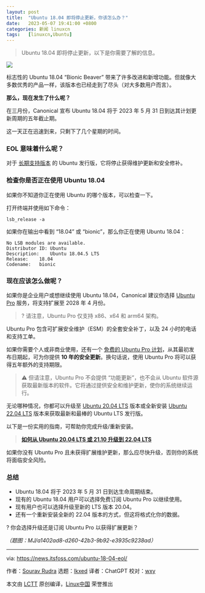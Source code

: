 ```yaml
---
layout: post
title:	"Ubuntu 18.04 即将停止更新，你该怎么办？"
date:	2023-05-07 19:41:00 +0800 
categories:	新闻 linuxcn 
tags:	[linuxcn,Ubuntu]
---
```




> 
> Ubuntu 18.04 即将停止更新，以下是你需要了解的信息。
> 
> 
> 


![](/Asserts/Images//attachment/album/202305/07/194125bvi19tvktvkvlbe5.png)


标志性的 Ubuntu 18.04 “Bionic Beaver” 带来了许多改进和新增功能。但就像大多数优秀的产品一样，该版本也已经走到了尽头（对大多数用户而言）。


**那么，现在发生了什么呢？**


在三月份，Canonical 宣布 Ubuntu 18.04 将于 2023 年 5 月 31 日到达其计划更新周期的五年截止期。


这一天正在迅速到来，只剩下了几个星期的时间。


### EOL 意味着什么呢？


对于 [长期支持版本](https://itsfoss.com/long-term-support-lts/) 的 Ubuntu 发行版，它将停止获得维护更新和安全修补。


### 检查你是否正在使用 Ubuntu 18.04


如果你不知道你正在使用 Ubuntu 的哪个版本，可以检查一下。


打开终端并使用如下命令：



```
lsb_release -a

```

如果你在输出中看到 “18.04” 或 “bionic”，那么你正在使用 Ubuntu 18.04：



```
No LSB modules are available.
Distributor ID:	Ubuntu
Description:	Ubuntu 18.04.5 LTS
Release:	18.04
Codename:	bionic

```

### 现在应该怎么做呢？


如果你是企业用户或想继续使用 Ubuntu 18.04，Canonical 建议你选择 [Ubuntu Pro](https://ubuntu.com/pro) 服务，将支持扩展至 2028 年 4 月份。



> 
> ? 请注意，Ubuntu Pro 仅支持 x86、x64 和 arm64 架构。
> 
> 
> 


Ubuntu Pro 包含可扩展安全维护（ESM）的全套安全补丁，以及 24 小时的电话和支持工单。


如果你需要个人或非商业使用，还有一个 [免费的 Ubuntu Pro 计划](https://news.itsfoss.com/ubuntu-pro-free/)，从其最初发布日期起，可为你提供 **10 年的安全更新**。换句话说，使用 Ubuntu Pro 将可以获得五年额外的支持期限。



> 
> ⚠️ 但请注意，Ubuntu Pro 不会提供 “功能更新”，也不会从 Ubuntu 软件源获取最新版本的软件。它将通过提供安全和维护更新，使你的系统继续运行。
> 
> 
> 


无论哪种情况，你都可以升级至 [Ubuntu 20.04 LTS](https://itsfoss.com/download-ubuntu-20-04/) 版本或全新安装 [Ubuntu 22.04 LTS](https://news.itsfoss.com/ubuntu-22-04-release/) 版本来获取最新和最棒的 Ubuntu LTS 发行版。


以下是一份实用的指南，可帮助你完成升级/重新安装。



> 
> **[如何从 Ubuntu 20.04 LTS 或 21.10 升级到 22.04 LTS](https://itsfoss.com/upgrade-ubuntu-version/)**
> 
> 
> 


如果你没有 Ubuntu Pro 且未获得扩展维护更新，那么应尽快升级，否则你的系统将面临安全风险。


### 总结


* Ubuntu 18.04 将于 2023 年 5 月 31 日到达生命周期结束。
* 现有的 Ubuntu 18.04 用户可以选择免费订阅 Ubuntu Pro 以继续使用。
* 现有用户也可以选择升级至新的 LTS 版本 20.04。
* 还有一个重新安装全新的 22.04 版本的方式，但这将格式化你的数据。


? 你会选择升级还是订阅 Ubuntu Pro 以获得扩展更新？


*（题图：MJ/a1402ad8-d260-42b3-9b92-e3935c9238ad）*




---


via: <https://news.itsfoss.com/ubuntu-18-04-eol/>


作者：[Sourav Rudra](https://news.itsfoss.com/author/sourav/) 选题：[lkxed](https://github.com/lkxed/) 译者：ChatGPT 校对：[wxy](https://github.com/wxy)


本文由 [LCTT](https://github.com/LCTT/TranslateProject) 原创编译，[Linux中国](https://linux.cn/) 荣誉推出
